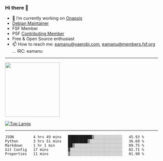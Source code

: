 ### Hi there 👋


- 🔭 I’m currently working on [Onapsis](http://onapsis.com)
- [Debian Maintainer](https://qa.debian.org/developer.php?login=eamanu%40yaerobi.com)
- FSF Member
- PSF [Contributing Member](https://www.python.org/psf/membership/#what-membership-classes-are-there)
- Free & Open Source enthusiast 
- 📫 How to reach me: eamanu@yaerobi.com, eamanu@members.fsf.org ... IRC: eamanu

---

<img height="180em" src="https://github-readme-stats.vercel.app/api?theme=dark&username=eamanu&show_icons=true&hide_border=true&&count_private=true&include_all_commits=true" />

[![Top Langs](https://github-readme-stats.vercel.app/api/top-langs/?theme=dark&username=eamanu&layout=compact)](https://github.com/anuraghazra/github-readme-stats)

---

<!--START_SECTION:waka-->
```text
JSON         4 hrs 49 mins   ███████████▒░░░░░░░░░░░░░   45.93 % 
Python       3 hrs 51 mins   █████████▒░░░░░░░░░░░░░░░   36.69 % 
Markdown     1 hr 1 min      ██▒░░░░░░░░░░░░░░░░░░░░░░   09.75 % 
Git Config   17 mins         ▓░░░░░░░░░░░░░░░░░░░░░░░░   02.71 % 
Properties   11 mins         ▒░░░░░░░░░░░░░░░░░░░░░░░░   01.90 % 
```
<!--END_SECTION:waka-->
